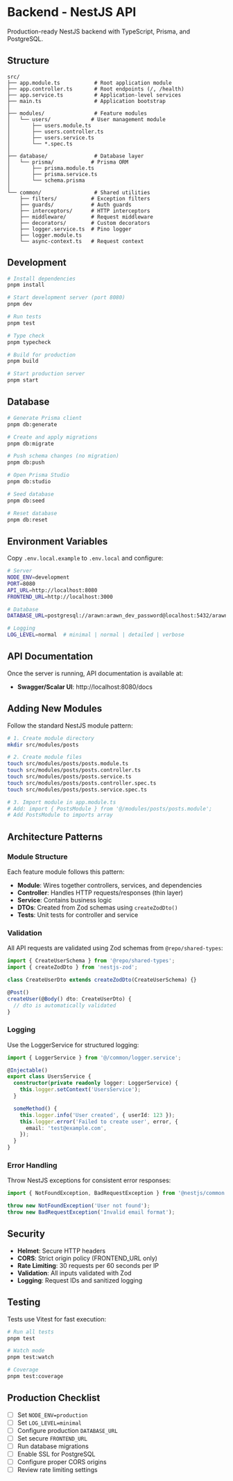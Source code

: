 # Backend - NestJS API

Production-ready NestJS backend with TypeScript, Prisma, and PostgreSQL.

## Structure

```
src/
├── app.module.ts           # Root application module
├── app.controller.ts       # Root endpoints (/, /health)
├── app.service.ts          # Application-level services
├── main.ts                 # Application bootstrap
│
├── modules/                # Feature modules
│   └── users/             # User management module
│       ├── users.module.ts
│       ├── users.controller.ts
│       ├── users.service.ts
│       └── *.spec.ts
│
├── database/               # Database layer
│   └── prisma/            # Prisma ORM
│       ├── prisma.module.ts
│       ├── prisma.service.ts
│       └── schema.prisma
│
└── common/                 # Shared utilities
    ├── filters/           # Exception filters
    ├── guards/            # Auth guards
    ├── interceptors/      # HTTP interceptors
    ├── middleware/        # Request middleware
    ├── decorators/        # Custom decorators
    ├── logger.service.ts  # Pino logger
    ├── logger.module.ts
    └── async-context.ts   # Request context
```

## Development

```bash
# Install dependencies
pnpm install

# Start development server (port 8080)
pnpm dev

# Run tests
pnpm test

# Type check
pnpm typecheck

# Build for production
pnpm build

# Start production server
pnpm start
```

## Database

```bash
# Generate Prisma client
pnpm db:generate

# Create and apply migrations
pnpm db:migrate

# Push schema changes (no migration)
pnpm db:push

# Open Prisma Studio
pnpm db:studio

# Seed database
pnpm db:seed

# Reset database
pnpm db:reset
```

## Environment Variables

Copy `.env.local.example` to `.env.local` and configure:

```bash
# Server
NODE_ENV=development
PORT=8080
API_URL=http://localhost:8080
FRONTEND_URL=http://localhost:3000

# Database
DATABASE_URL=postgresql://arawn:arawn_dev_password@localhost:5432/arawn_dev?sslmode=disable

# Logging
LOG_LEVEL=normal  # minimal | normal | detailed | verbose
```

## API Documentation

Once the server is running, API documentation is available at:

- **Swagger/Scalar UI**: http://localhost:8080/docs

## Adding New Modules

Follow the standard NestJS module pattern:

```bash
# 1. Create module directory
mkdir src/modules/posts

# 2. Create module files
touch src/modules/posts/posts.module.ts
touch src/modules/posts/posts.controller.ts
touch src/modules/posts/posts.service.ts
touch src/modules/posts/posts.controller.spec.ts
touch src/modules/posts/posts.service.spec.ts

# 3. Import module in app.module.ts
# Add: import { PostsModule } from '@/modules/posts/posts.module';
# Add PostsModule to imports array
```

## Architecture Patterns

### Module Structure

Each feature module follows this pattern:

- **Module**: Wires together controllers, services, and dependencies
- **Controller**: Handles HTTP requests/responses (thin layer)
- **Service**: Contains business logic
- **DTOs**: Created from Zod schemas using `createZodDto()`
- **Tests**: Unit tests for controller and service

### Validation

All API requests are validated using Zod schemas from `@repo/shared-types`:

```typescript
import { CreateUserSchema } from '@repo/shared-types';
import { createZodDto } from 'nestjs-zod';

class CreateUserDto extends createZodDto(CreateUserSchema) {}

@Post()
createUser(@Body() dto: CreateUserDto) {
  // dto is automatically validated
}
```

### Logging

Use the LoggerService for structured logging:

```typescript
import { LoggerService } from '@/common/logger.service';

@Injectable()
export class UsersService {
  constructor(private readonly logger: LoggerService) {
    this.logger.setContext('UsersService');
  }

  someMethod() {
    this.logger.info('User created', { userId: 123 });
    this.logger.error('Failed to create user', error, {
      email: 'test@example.com',
    });
  }
}
```

### Error Handling

Throw NestJS exceptions for consistent error responses:

```typescript
import { NotFoundException, BadRequestException } from '@nestjs/common';

throw new NotFoundException('User not found');
throw new BadRequestException('Invalid email format');
```

## Security

- **Helmet**: Secure HTTP headers
- **CORS**: Strict origin policy (FRONTEND_URL only)
- **Rate Limiting**: 30 requests per 60 seconds per IP
- **Validation**: All inputs validated with Zod
- **Logging**: Request IDs and sanitized logging

## Testing

Tests use Vitest for fast execution:

```bash
# Run all tests
pnpm test

# Watch mode
pnpm test:watch

# Coverage
pnpm test:coverage
```

## Production Checklist

- [ ] Set `NODE_ENV=production`
- [ ] Set `LOG_LEVEL=minimal`
- [ ] Configure production `DATABASE_URL`
- [ ] Set secure `FRONTEND_URL`
- [ ] Run database migrations
- [ ] Enable SSL for PostgreSQL
- [ ] Configure proper CORS origins
- [ ] Review rate limiting settings
